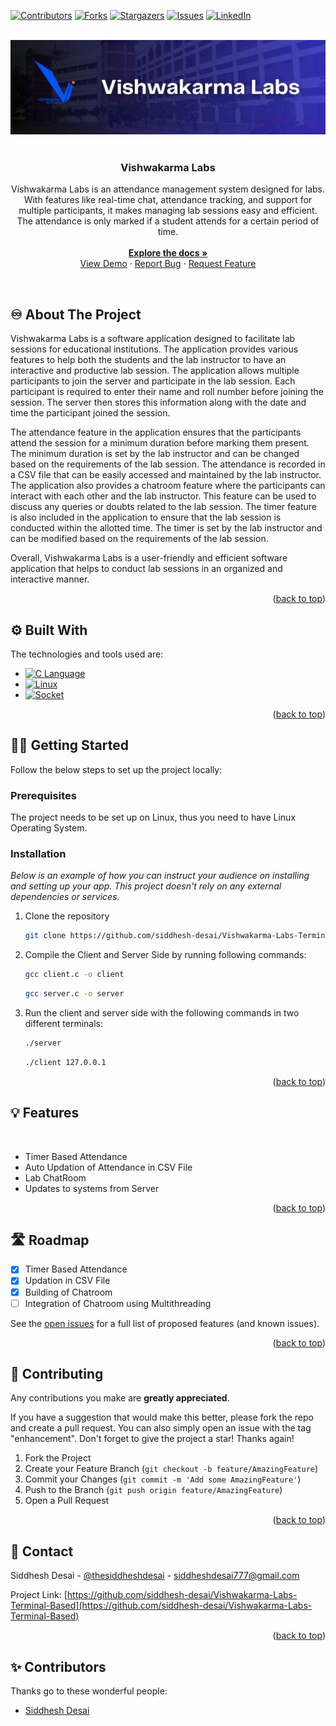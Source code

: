 <a name="readme-top"></a>

[![Contributors][contributors-shield]][contributors-url]
[![Forks][forks-shield]][forks-url]
[![Stargazers][stars-shield]][stars-url]
[![Issues][issues-shield]][issues-url]
[![LinkedIn][linkedin-shield]][linkedin-url]

<!-- PROJECT LOGO -->
<br/>
<div align="center">
  <a href="https://github.com/siddhesh-desai/Vishwakarma-Labs-Terminal-Based">
    <img src="images/vishwakarma-labs-logo.png" alt="Logo">
  </a>
    <br>
    <br>

  <h3 align="center"><b>Vishwakarma Labs</b></h3>

  <p align="center">
    Vishwakarma Labs is an attendance management system designed for labs. With features like real-time chat, attendance tracking, and support for multiple participants, it makes managing lab sessions easy and efficient. The attendance is only marked if a student attends for a certain period of time.
    <br />
    <br>
    <a href="https://github.com/siddhesh-desai/Vishwakarma-Labs-Terminal-Based"><strong>Explore the docs »</strong></a>
    <br />
    <a href="https://github.com/siddhesh-desai/Vishwakarma-Labs-Terminal-Based">View Demo</a>
    ·
    <a href="https://github.com/siddhesh-desai/Vishwakarma-Labs-Terminal-Based/issues">Report Bug</a>
    ·
    <a href="https://github.com/siddhesh-desai/Vishwakarma-Labs-Terminal-Based/issues">Request Feature</a>
  </p>
</div>

<!-- ABOUT THE PROJECT -->
<br>

## ♾️ About The Project

Vishwakarma Labs is a software application designed to facilitate lab sessions for educational institutions. The application provides various features to help both the students and the lab instructor to have an interactive and productive lab session. The application allows multiple participants to join the server and participate in the lab session. Each participant is required to enter their name and roll number before joining the session. The server then stores this information along with the date and time the participant joined the session.

The attendance feature in the application ensures that the participants attend the session for a minimum duration before marking them present. The minimum duration is set by the lab instructor and can be changed based on the requirements of the lab session. The attendance is recorded in a CSV file that can be easily accessed and maintained by the lab instructor. The application also provides a chatroom feature where the participants can interact with each other and the lab instructor. This feature can be used to discuss any queries or doubts related to the lab session. The timer feature is also included in the application to ensure that the lab session is conducted within the allotted time. The timer is set by the lab instructor and can be modified based on the requirements of the lab session.

Overall, Vishwakarma Labs is a user-friendly and efficient software application that helps to conduct lab sessions in an organized and interactive manner.

<p align="right">(<a href="#readme-top">back to top</a>)</p>

## ⚙️ Built With

The technologies and tools used are:

- [![C Language][c]][c-url]
- [![Linux][linux]][linux-url]
- [![Socket][Socket]][Socket-url]

<p align="right">(<a href="#readme-top">back to top</a>)</p>

<!-- GETTING STARTED -->

## 🧑‍💻 Getting Started

Follow the below steps to set up the project locally:

### Prerequisites

The project needs to be set up on Linux, thus you need to have Linux Operating System.

### Installation

_Below is an example of how you can instruct your audience on installing and setting up your app. This project doesn't rely on any external dependencies or services._

1. Clone the repository

   ```sh
   git clone https://github.com/siddhesh-desai/Vishwakarma-Labs-Terminal-Based.git
   ```

2. Compile the Client and Server Side by running following commands:

   ```sh
   gcc client.c -o client
   ```

   ```sh
   gcc server.c -o server
   ```

3. Run the client and server side with the following commands in two different terminals:

   ```sh
   ./server
   ```

   ```sh
   ./client 127.0.0.1
   ```

<p align="right">(<a href="#readme-top">back to top</a>)</p>

<!-- USAGE EXAMPLES -->

## 💡 Features

<br>

- Timer Based Attendance
- Auto Updation of Attendance in CSV File
- Lab ChatRoom
- Updates to systems from Server

<p align="right">(<a href="#readme-top">back to top</a>)</p>

<!-- ROADMAP -->

## 🛣️ Roadmap

- [x] Timer Based Attendance
- [x] Updation in CSV File
- [x] Building of Chatroom
- [ ] Integration of Chatroom using Multithreading

See the [open issues](https://github.com/siddhesh-desai/Vishwakarma-Labs-Terminal-Based/issues) for a full list of proposed features (and known issues).

<p align="right">(<a href="#readme-top">back to top</a>)</p>

<!-- CONTRIBUTING -->

## 👣 Contributing

Any contributions you make are **greatly appreciated**.

If you have a suggestion that would make this better, please fork the repo and create a pull request. You can also simply open an issue with the tag "enhancement".
Don't forget to give the project a star! Thanks again!

1. Fork the Project
2. Create your Feature Branch (`git checkout -b feature/AmazingFeature`)
3. Commit your Changes (`git commit -m 'Add some AmazingFeature'`)
4. Push to the Branch (`git push origin feature/AmazingFeature`)
5. Open a Pull Request

<p align="right">(<a href="#readme-top">back to top</a>)</p>

<!-- CONTACT -->

## 📧 Contact

Siddhesh Desai - [@thesiddheshdesai](https://www.linkedin.com/in/thesiddheshdesai/) - siddheshdesai777@gmail.com

Project Link: [https://github.com/siddhesh-desai/Vishwakarma-Labs-Terminal-Based](https://github.com/siddhesh-desai/Vishwakarma-Labs-Terminal-Based)

<p align="right">(<a href="#readme-top">back to top</a>)</p>

## ✨ Contributors

Thanks go to these wonderful people:

- [Siddhesh Desai](https://github.com/siddhesh-desai/)

[contributors-shield]: https://img.shields.io/github/contributors/siddhesh-desai/Vishwakarma-Labs-Terminal-Based.svg?style=for-the-badge
[contributors-url]: https://github.com/siddhesh-desai/Vishwakarma-Labs-Terminal-Based/graphs/contributors
[forks-shield]: https://img.shields.io/github/forks/siddhesh-desai/Vishwakarma-Labs-Terminal-Based.svg?style=for-the-badge
[forks-url]: https://github.com/siddhesh-desai/Vishwakarma-Labs-Terminal-Based/network/members
[stars-shield]: https://img.shields.io/github/stars/siddhesh-desai/Vishwakarma-Labs-Terminal-Based.svg?style=for-the-badge
[stars-url]: https://github.com/siddhesh-desai/Vishwakarma-Labs-Terminal-Based/stargazers
[issues-shield]: https://img.shields.io/github/issues/siddhesh-desai/Vishwakarma-Labs-Terminal-Based.svg?style=for-the-badge
[issues-url]: https://github.com/siddhesh-desai/Vishwakarma-Labs-Terminal-Based/issues
[license-shield]: https://img.shields.io/github/license/siddhesh-desai/Vishwakarma-Labs-Terminal-Based.svg?style=for-the-badge
[license-url]: https://github.com/siddhesh-desai/Vishwakarma-Labs-Terminal-Based/blob/master/LICENSE.txt
[linkedin-shield]: https://img.shields.io/badge/-LinkedIn-black.svg?style=for-the-badge&logo=linkedin&colorB=555
[linkedin-url]: https://linkedin.com/in/thesiddheshdesai
[c]: https://img.shields.io/badge/C-000000?style=for-the-badge&logo=c&logoColor=white
[c-url]: https://devdocs.io/c/
[linux]: https://img.shields.io/badge/Linux-0769AD?style=for-the-badge&logo=Linux&logoColor=white
[linux-url]: https://linux.die.net/
[Socket]: https://img.shields.io/badge/Socket-20232A?style=for-the-badge&logo=Socket.io&logoColor=61DAFB
[Socket-url]: https://www.gnu.org/software/libc/manual/html_node/Sockets.html
